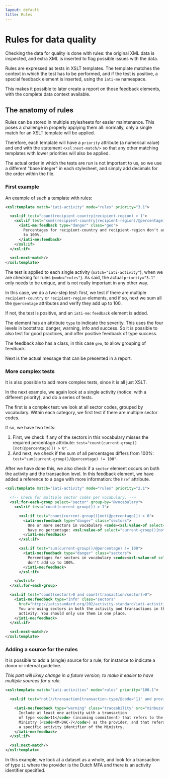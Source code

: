 ```yaml
---
layout: default
title: Rules
---
```


# Rules for data quality

Checking the data for quality is done with rules: the original XML data is
inspected, and extra XML is inserted to flag possible issues with the data.

Rules are expressed as tests in XSLT templates. The template matches the context
in which the test has to be performed, and if the test is positive, a special
feedback element is inserted, using the `iati-me` namespace.

This makes it possible to later create a report on those feedback elements,
with the complete data context available.

## The anatomy of rules

Rules can be stored in multiple stylesheets for easier maintenance. This poses a
challenge in properly applying them all: normally, only a single match for an
XSLT template will be applied.

Therefore, each template will have a `priority` attribute (a numerical value)
and end with the statement `<xsl:next-match/>` so that any other matching
templates with lower priorities will also be applied.

The actual order in which the tests are run is not important to us, so we use
a different "base integer" in each stylesheet, and simply add decimals for the
order within the file.

### First example

An example of such a template with rules:

``` xml
<xsl:template match="iati-activity" mode="rules" priority="3.1">

  <xsl:if test="count(recipient-country|recipient-region) > 1">
    <xsl:if test="sum((recipient-country|recipient-region)/@percentage) != 100">
      <iati-me:feedback type="danger" class="geo">
        Percentages for recipient-country and recipient-region don't add up
        to 100%.
      </iati-me:feedback>
    </xsl:if>
  </xsl:if>

  <xsl:next-match/>
</xsl:template>
```

The test is applied to each single activity (`match="iati-activity"`), when we
are checking for rules (`mode="rules"`). As said, the actual `priority="3.1"`
only needs to be unique, and is not really important in any other way.

In this case, we do a two-step test: first, we test if there are multiple
`recipient-country` or `recipient-region` elements, and if so, next we sum all
the `@percentage` attributes and verify they add up to 100.

If not, the test is positive, and an `iati-me:feedback` element is added.

The element has an attribute `type` to indicate the severity. This uses the four
levels in bootstrap: danger, warning, info and success. So it is possible
to also test for good practices, and offer positive feedback of type success.

The feedback also has a class, in this case `geo`, to allow grouping of
feedback.

Next is the actual message that can be presented in a report.

### More complex tests

It is also possible to add more complex tests, since it is all just XSLT.

In the next example, we again look at a single activity (notice: with a
different priority), and do a series of tests.

The first is a complex test: we look at all sector codes, grouped by vocabulary.
Within each category, we first test if there are multiple sector codes.

If so, we have two tests:

1. First, we check if any of the sectors in this vocabulary misses the required
percentage attribute: `test="count(current-group()[not(@percentage)]) > 0"`.
2. And next, we check if the sum of all percentages differs from 100%:
`test="sum(current-group()/@percentage) != 100"`.

After we have done this, we also check if a `sector` element occurs on both
the activity and the transaction level. In this feedback element, we have added
a reference to a page with more information: the `href` attribute.


```xml
<xsl:template match="iati-activity" mode="rules" priority="2.1">

  <!-- Check for multiple sector codes per vocabulary. -->
  <xsl:for-each-group select="sector" group-by="@vocabulary">
    <xsl:if test="count(current-group()) > 1">

      <xsl:if test="count(current-group()[not(@percentage)]) > 0">
        <iati-me:feedback type="danger" class="sectors">
          One or more sectors in vocabulary <code><xsl:value-of select="current-grouping-key()"/></code>
          have no percentage: <xsl:value-of select="current-group()[not(@percentage)]/@code" separator=", "/>
        </iati-me:feedback>
      </xsl:if>

      <xsl:if test="sum(current-group()/@percentage) != 100">
        <iati-me:feedback type="danger" class="sectors">
          Percentages for sectors in vocabulary <code><xsl:value-of select="current-grouping-key()"/></code>
          don't add up to 100%.
        </iati-me:feedback>
      </xsl:if>

    </xsl:if>
  </xsl:for-each-group>

  <xsl:if test="count(sector)>0 and count(transaction/sector)>0">
    <iati-me:feedback type="info" class="sectors"
      href="http://iatistandard.org/202/activity-standard/iati-activities/iati-activity/sector/#definition">
      You are using sectors in both the activity and transactions in the
      activity. You should only use them in one place.
    </iati-me:feedback>
  </xsl:if>

  <xsl:next-match/>
</xsl:template>
```

### Adding a source for the rules

It is possible to add a (single) source for a rule, for instance to indicate
a donor or internal guideline.

*This part will likely change in a future version, to make it easier to have
multiple sources for a rule.*

```xml
<xsl:template match="iati-activities" mode="rules" priority="100.1">

  <xsl:if test="not(//transaction[transaction-type/@code='11' and provider-org/@ref='XM-DAC-7' and provider-org/@provider-activity-id])">

    <iati-me:feedback type="warning" class="traceability" src="minbuza">
      Include at least one activity with a transaction
      of type <code>11</code> (incoming commitment) that refers to the
      Ministry (<code>XM-DAC-7</code>) as the provider, and that refers to
      a specific activity identifier of the Ministry.
    </iati-me:feedback>
  </xsl:if>

  <xsl:next-match/>
</xsl:template>
```

In this example, we look at a dataset as a whole, and look for a transaction
of type `11` where the provider is the Dutch MFA and there is an activity
identifier specified.
